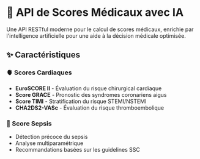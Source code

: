 # 🏥 API de Scores Médicaux avec IA

Une API RESTful moderne pour le calcul de scores médicaux, enrichie par l'intelligence artificielle pour une aide à la décision médicale optimisée.

## ✨ Caractéristiques

### 🫀 Scores Cardiaques
- **EuroSCORE II** - Évaluation du risque chirurgical cardiaque
- **Score GRACE** - Pronostic des syndromes coronariens aigus
- **Score TIMI** - Stratification du risque STEMI/NSTEMI
- **CHA2DS2-VASc** - Évaluation du risque thromboembolique

### 🦠 Score Sepsis
- Détection précoce du sepsis
- Analyse multiparamétrique
- Recommandations basées sur les guidelines SSC